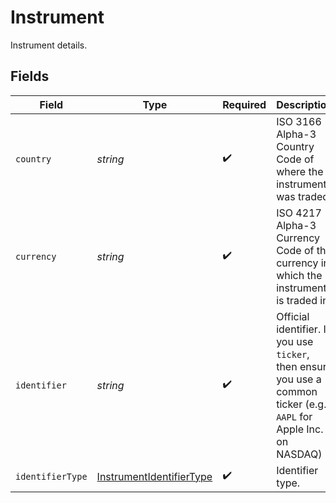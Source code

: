 # Instrument

Instrument details.


## Fields

| Field                                                                                                                | Type                                                                                                                 | Required                                                                                                             | Description                                                                                                          | Example                                                                                                              |
| -------------------------------------------------------------------------------------------------------------------- | -------------------------------------------------------------------------------------------------------------------- | -------------------------------------------------------------------------------------------------------------------- | -------------------------------------------------------------------------------------------------------------------- | -------------------------------------------------------------------------------------------------------------------- |
| `country`                                                                                                            | *string*                                                                                                             | :heavy_check_mark:                                                                                                   | ISO 3166 Alpha-3 Country Code of where the instrument was traded                                                     | USA                                                                                                                  |
| `currency`                                                                                                           | *string*                                                                                                             | :heavy_check_mark:                                                                                                   | ISO 4217 Alpha-3 Currency Code of the currency in which the instrument is traded in                                  | USD                                                                                                                  |
| `identifier`                                                                                                         | *string*                                                                                                             | :heavy_check_mark:                                                                                                   | Official identifier. If you use `ticker`, then ensure you use a common ticker (e.g. `AAPL` for Apple Inc. on NASDAQ) | AAPL                                                                                                                 |
| `identifierType`                                                                                                     | [InstrumentIdentifierType](../../models/shared/instrumentidentifiertype.md)                                          | :heavy_check_mark:                                                                                                   | Identifier type.                                                                                                     |                                                                                                                      |